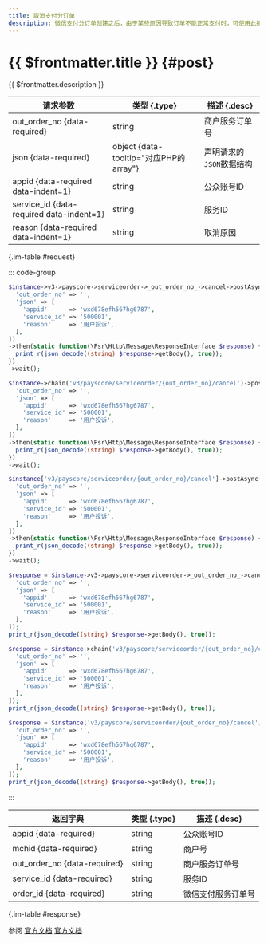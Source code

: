 ```yaml
---
title: 取消支付分订单
description: 微信支付分订单创建之后，由于某些原因导致订单不能正常支付时，可使用此接口取消订单。前置条件：服务订单状态为已创单或进行中
---
```


# {{ $frontmatter.title }} {#post}

{{ $frontmatter.description }}

| 请求参数 | 类型 {.type} | 描述 {.desc}
| --- | --- | ---
| out_order_no {data-required} | string | 商户服务订单号
| json {data-required} | object {data-tooltip="对应PHP的array"} | 声明请求的`JSON`数据结构
| appid {data-required data-indent=1} | string | 公众账号ID
| service_id {data-required data-indent=1} | string | 服务ID
| reason {data-required data-indent=1} | string | 取消原因

{.im-table #request}

::: code-group

```php [异步纯链式]
$instance->v3->payscore->serviceorder->_out_order_no_->cancel->postAsync([
  'out_order_no' => '',
  'json' => [
    'appid'      => 'wxd678efh567hg6787',
    'service_id' => '500001',
    'reason'     => '用户投诉',
  ],
])
->then(static function(\Psr\Http\Message\ResponseInterface $response) {
  print_r(json_decode((string) $response->getBody(), true));
})
->wait();
```

```php [异步声明式]
$instance->chain('v3/payscore/serviceorder/{out_order_no}/cancel')->postAsync([
  'out_order_no' => '',
  'json' => [
    'appid'      => 'wxd678efh567hg6787',
    'service_id' => '500001',
    'reason'     => '用户投诉',
  ],
])
->then(static function(\Psr\Http\Message\ResponseInterface $response) {
  print_r(json_decode((string) $response->getBody(), true));
})
->wait();
```

```php [异步属性式]
$instance['v3/payscore/serviceorder/{out_order_no}/cancel']->postAsync([
  'out_order_no' => '',
  'json' => [
    'appid'      => 'wxd678efh567hg6787',
    'service_id' => '500001',
    'reason'     => '用户投诉',
  ],
])
->then(static function(\Psr\Http\Message\ResponseInterface $response) {
  print_r(json_decode((string) $response->getBody(), true));
})
->wait();
```

```php [同步纯链式]
$response = $instance->v3->payscore->serviceorder->_out_order_no_->cancel->post([
  'out_order_no' => '',
  'json' => [
    'appid'      => 'wxd678efh567hg6787',
    'service_id' => '500001',
    'reason'     => '用户投诉',
  ],
]);
print_r(json_decode((string) $response->getBody(), true));
```

```php [同步声明式]
$response = $instance->chain('v3/payscore/serviceorder/{out_order_no}/cancel')->post([
  'out_order_no' => '',
  'json' => [
    'appid'      => 'wxd678efh567hg6787',
    'service_id' => '500001',
    'reason'     => '用户投诉',
  ],
]);
print_r(json_decode((string) $response->getBody(), true));
```

```php [同步属性式]
$response = $instance['v3/payscore/serviceorder/{out_order_no}/cancel']->post([
  'out_order_no' => '',
  'json' => [
    'appid'      => 'wxd678efh567hg6787',
    'service_id' => '500001',
    'reason'     => '用户投诉',
  ],
]);
print_r(json_decode((string) $response->getBody(), true));
```

:::

| 返回字典 | 类型 {.type} | 描述 {.desc}
| --- | --- | ---
| appid {data-required} | string | 公众账号ID
| mchid {data-required} | string | 商户号
| out_order_no {data-required} | string | 商户服务订单号
| service_id {data-required} | string | 服务ID
| order_id {data-required} | string | 微信支付服务订单号

{.im-table #response}

参阅 [官方文档](https://pay.weixin.qq.com/doc/v3/merchant/4012587905) [官方文档](https://pay.weixin.qq.com/doc/v3/merchant/4012647422)
